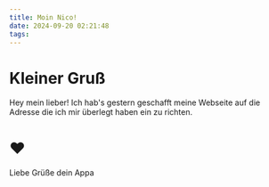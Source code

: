 ```yaml
---
title: Moin Nico!
date: 2024-09-20 02:21:48
tags:
---
```


# Kleiner Gruß

Hey mein lieber! 
Ich hab's gestern geschafft meine Webseite auf die Adresse die ich mir überlegt haben ein zu richten.

# ❤️

Liebe Grüße
dein Appa